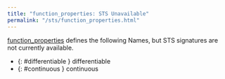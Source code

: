 ```yaml
---
title: "function_properties: STS Unavailable"
permalink: "/sts/function_properties.html"
---
```






[function_properties](/cd/function_properties)
defines the following Names, but STS signatures are not currently available.


 *  {: #differentiable } differentiable
 *  {: #continuous } continuous